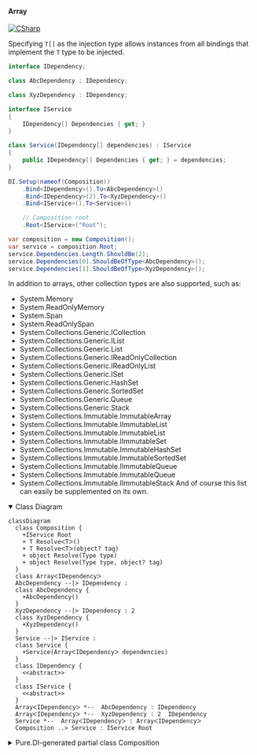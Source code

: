 #### Array

[![CSharp](https://img.shields.io/badge/C%23-code-blue.svg)](../tests/Pure.DI.UsageTests/BaseClassLibrary/ArrayScenario.cs)

Specifying `T[]` as the injection type allows instances from all bindings that implement the `T` type to be injected.

```c#
interface IDependency;

class AbcDependency : IDependency;

class XyzDependency : IDependency;

interface IService
{
    IDependency[] Dependencies { get; }
}

class Service(IDependency[] dependencies) : IService
{
    public IDependency[] Dependencies { get; } = dependencies;
}

DI.Setup(nameof(Composition))
    .Bind<IDependency>().To<AbcDependency>()
    .Bind<IDependency>(2).To<XyzDependency>()
    .Bind<IService>().To<Service>()

    // Composition root
    .Root<IService>("Root");

var composition = new Composition();
var service = composition.Root;
service.Dependencies.Length.ShouldBe(2);
service.Dependencies[0].ShouldBeOfType<AbcDependency>();
service.Dependencies[1].ShouldBeOfType<XyzDependency>();
```

In addition to arrays, other collection types are also supported, such as:
- System.Memory<T>
- System.ReadOnlyMemory<T>
- System.Span<T>
- System.ReadOnlySpan<T>
- System.Collections.Generic.ICollection<T>
- System.Collections.Generic.IList<T>
- System.Collections.Generic.List<T>
- System.Collections.Generic.IReadOnlyCollection<T>
- System.Collections.Generic.IReadOnlyList<T>
- System.Collections.Generic.ISet<T>
- System.Collections.Generic.HashSet<T>
- System.Collections.Generic.SortedSet<T>
- System.Collections.Generic.Queue<T>
- System.Collections.Generic.Stack<T>
- System.Collections.Immutable.ImmutableArray<T>
- System.Collections.Immutable.IImmutableList<T>
- System.Collections.Immutable.ImmutableList<T>
- System.Collections.Immutable.IImmutableSet<T>
- System.Collections.Immutable.ImmutableHashSet<T>
- System.Collections.Immutable.ImmutableSortedSet<T>
- System.Collections.Immutable.IImmutableQueue<T>
- System.Collections.Immutable.ImmutableQueue<T>
- System.Collections.Immutable.IImmutableStack<T>
And of course this list can easily be supplemented on its own.

<details open>
<summary>Class Diagram</summary>

```mermaid
classDiagram
  class Composition {
    +IService Root
    + T ResolveᐸTᐳ()
    + T ResolveᐸTᐳ(object? tag)
    + object Resolve(Type type)
    + object Resolve(Type type, object? tag)
  }
  class ArrayᐸIDependencyᐳ
  AbcDependency --|> IDependency : 
  class AbcDependency {
    +AbcDependency()
  }
  XyzDependency --|> IDependency : 2 
  class XyzDependency {
    +XyzDependency()
  }
  Service --|> IService : 
  class Service {
    +Service(ArrayᐸIDependencyᐳ dependencies)
  }
  class IDependency {
    <<abstract>>
  }
  class IService {
    <<abstract>>
  }
  ArrayᐸIDependencyᐳ *--  AbcDependency : IDependency
  ArrayᐸIDependencyᐳ *--  XyzDependency : 2  IDependency
  Service *--  ArrayᐸIDependencyᐳ : ArrayᐸIDependencyᐳ
  Composition ..> Service : IService Root
```

</details>

<details>
<summary>Pure.DI-generated partial class Composition</summary><blockquote>

```c#
partial class Composition
{
  private readonly Composition _rootM04D12di;
  
  public Composition()
  {
    _rootM04D12di = this;
  }
  
  internal Composition(Composition baseComposition)
  {
    _rootM04D12di = baseComposition._rootM04D12di;
  }
  
  public Pure.DI.UsageTests.BCL.ArrayScenario.IService Root
  {
    [global::System.Runtime.CompilerServices.MethodImpl((global::System.Runtime.CompilerServices.MethodImplOptions)0x100)]
    get
    {
      return new Pure.DI.UsageTests.BCL.ArrayScenario.Service(new Pure.DI.UsageTests.BCL.ArrayScenario.IDependency[2] { new Pure.DI.UsageTests.BCL.ArrayScenario.AbcDependency(), new Pure.DI.UsageTests.BCL.ArrayScenario.XyzDependency() });
    }
  }
  
  public T Resolve<T>()
  {
    return ResolverM04D12di<T>.Value.Resolve(this);
  }
  
  public T Resolve<T>(object? tag)
  {
    return ResolverM04D12di<T>.Value.ResolveByTag(this, tag);
  }
  
  [global::System.Runtime.CompilerServices.MethodImpl((global::System.Runtime.CompilerServices.MethodImplOptions)0x100)]
  public object Resolve(global::System.Type type)
  {
    var index = (int)(_bucketSizeM04D12di * ((uint)global::System.Runtime.CompilerServices.RuntimeHelpers.GetHashCode(type) % 1));
    ref var pair = ref _bucketsM04D12di[index];
    return pair.Key == type ? pair.Value.Resolve(this) : ResolveM04D12di(type, index);
  }
  
  [global::System.Runtime.CompilerServices.MethodImpl((global::System.Runtime.CompilerServices.MethodImplOptions)0x8)]
  private object ResolveM04D12di(global::System.Type type, int index)
  {
    var finish = index + _bucketSizeM04D12di;
    while (++index < finish)
    {
      ref var pair = ref _bucketsM04D12di[index];
      if (pair.Key == type)
      {
        return pair.Value.Resolve(this);
      }
    }
    
    throw new global::System.InvalidOperationException($"Cannot resolve composition root of type {type}.");
  }
  
  [global::System.Runtime.CompilerServices.MethodImpl((global::System.Runtime.CompilerServices.MethodImplOptions)0x100)]
  public object Resolve(global::System.Type type, object? tag)
  {
    var index = (int)(_bucketSizeM04D12di * ((uint)global::System.Runtime.CompilerServices.RuntimeHelpers.GetHashCode(type) % 1));
    ref var pair = ref _bucketsM04D12di[index];
    return pair.Key == type ? pair.Value.ResolveByTag(this, tag) : ResolveM04D12di(type, index);
  }
  
  [global::System.Runtime.CompilerServices.MethodImpl((global::System.Runtime.CompilerServices.MethodImplOptions)0x8)]
  private object ResolveM04D12di(global::System.Type type, object? tag, int index)
  {
    var finish = index + _bucketSizeM04D12di;
    while (++index < finish)
    {
      ref var pair = ref _bucketsM04D12di[index];
      if (pair.Key == type)
      {
        return pair.Value.ResolveByTag(this, tag);
      }
    }
    
    throw new global::System.InvalidOperationException($"Cannot resolve composition root \"{tag}\" of type {type}.");
  }
  
  public override string ToString()
  {
    return
      "classDiagram\n" +
        "  class Composition {\n" +
          "    +IService Root\n" +
          "    + T ResolveᐸTᐳ()\n" +
          "    + T ResolveᐸTᐳ(object? tag)\n" +
          "    + object Resolve(Type type)\n" +
          "    + object Resolve(Type type, object? tag)\n" +
        "  }\n" +
        "  class ArrayᐸIDependencyᐳ\n" +
        "  AbcDependency --|> IDependency : \n" +
        "  class AbcDependency {\n" +
          "    +AbcDependency()\n" +
        "  }\n" +
        "  XyzDependency --|> IDependency : 2 \n" +
        "  class XyzDependency {\n" +
          "    +XyzDependency()\n" +
        "  }\n" +
        "  Service --|> IService : \n" +
        "  class Service {\n" +
          "    +Service(ArrayᐸIDependencyᐳ dependencies)\n" +
        "  }\n" +
        "  class IDependency {\n" +
          "    <<abstract>>\n" +
        "  }\n" +
        "  class IService {\n" +
          "    <<abstract>>\n" +
        "  }\n" +
        "  ArrayᐸIDependencyᐳ *--  AbcDependency : IDependency\n" +
        "  ArrayᐸIDependencyᐳ *--  XyzDependency : 2  IDependency\n" +
        "  Service *--  ArrayᐸIDependencyᐳ : ArrayᐸIDependencyᐳ\n" +
        "  Composition ..> Service : IService Root";
  }
  
  private readonly static int _bucketSizeM04D12di;
  private readonly static global::Pure.DI.Pair<global::System.Type, global::Pure.DI.IResolver<Composition, object>>[] _bucketsM04D12di;
  
  static Composition()
  {
    var valResolverM04D12di_0000 = new ResolverM04D12di_0000();
    ResolverM04D12di<Pure.DI.UsageTests.BCL.ArrayScenario.IService>.Value = valResolverM04D12di_0000;
    _bucketsM04D12di = global::Pure.DI.Buckets<global::System.Type, global::Pure.DI.IResolver<Composition, object>>.Create(
      1,
      out _bucketSizeM04D12di,
      new global::Pure.DI.Pair<global::System.Type, global::Pure.DI.IResolver<Composition, object>>[1]
      {
         new global::Pure.DI.Pair<global::System.Type, global::Pure.DI.IResolver<Composition, object>>(typeof(Pure.DI.UsageTests.BCL.ArrayScenario.IService), valResolverM04D12di_0000)
      });
  }
  
  private sealed class ResolverM04D12di<T>: global::Pure.DI.IResolver<Composition, T>
  {
    public static global::Pure.DI.IResolver<Composition, T> Value = new ResolverM04D12di<T>();
    
    public T Resolve(Composition composite)
    {
      throw new global::System.InvalidOperationException($"Cannot resolve composition root of type {typeof(T)}.");
    }
    
    public T ResolveByTag(Composition composite, object tag)
    {
      throw new global::System.InvalidOperationException($"Cannot resolve composition root \"{tag}\" of type {typeof(T)}.");
    }
  }
  
  private sealed class ResolverM04D12di_0000: global::Pure.DI.IResolver<Composition, Pure.DI.UsageTests.BCL.ArrayScenario.IService>
  {
    public Pure.DI.UsageTests.BCL.ArrayScenario.IService Resolve(Composition composition)
    {
      return composition.Root;
    }
    
    public Pure.DI.UsageTests.BCL.ArrayScenario.IService ResolveByTag(Composition composition, object tag)
    {
      switch (tag)
      {
        case null:
          return composition.Root;
      }
      throw new global::System.InvalidOperationException($"Cannot resolve composition root \"{tag}\" of type Pure.DI.UsageTests.BCL.ArrayScenario.IService.");
    }
  }
}
```

</blockquote></details>

